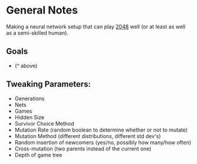 # General Notes

Making a neural network setup that can play [2048](http://gabrielecirulli.github.io/2048/) well (or at least as well as a semi-skilled human).

## Goals
+ (^ above)

## Tweaking Parameters:

+ Generations
+ Nets
+ Games
+ Hidden Size
+ Survivor Choice Method
+ Mutation Rate (random boolean to determine whether or not to mutate)
+ Mutation Method (different distributions, different std dev's)
+ Random insertion of newcomers (yes/no, possibly how many/how often)
+ Cross-mutation (two parents instead of the current one)
+ Depth of game tree
